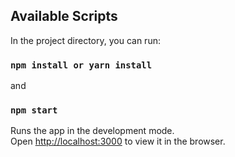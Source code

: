 ## Available Scripts

In the project directory, you can run:

### `npm install or yarn install`

and

### `npm start`

Runs the app in the development mode.\
Open [http://localhost:3000](http://localhost:3000) to view it in the browser.
